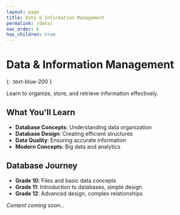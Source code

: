 ```yaml
---
layout: page
title: Data & Information Management
permalink: /data/
nav_order: 6
has_children: true
---
```


# Data & Information Management
{: .text-blue-200 }

Learn to organize, store, and retrieve information effectively.

## What You'll Learn
- **Database Concepts**: Understanding data organization
- **Database Design**: Creating efficient structures
- **Data Quality**: Ensuring accurate information
- **Modern Concepts**: Big data and analytics

## Database Journey
- **Grade 10**: Files and basic data concepts
- **Grade 11**: Introduction to databases, simple design
- **Grade 12**: Advanced design, complex relationships

*Content coming soon...*
